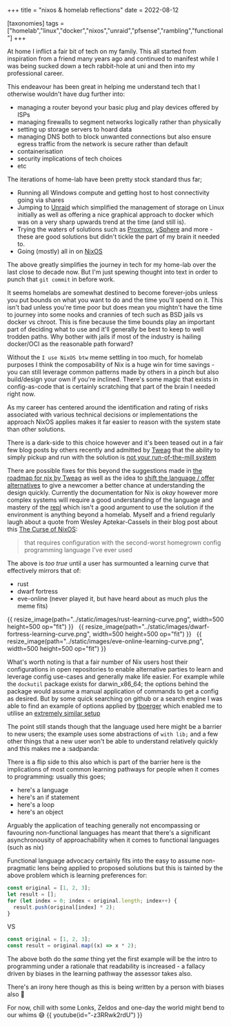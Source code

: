 +++
title = "nixos & homelab reflections"
date = 2022-08-12

[taxonomies]
tags = ["homelab","linux","docker","nixos","unraid","pfsense","rambling","functional"]
+++

At home I inflict a fair bit of tech on my family. This all started from inspiration from a
friend many years ago and continued to manifest while I was being sucked down a tech rabbit-hole
at uni and then into my professional career.

This endeavour has been great in helping me understand tech that I otherwise wouldn't have dug further
into:

- managing a router beyond your basic plug and play devices offered by ISPs
- managing firewalls to segment networks logically rather than physically
- setting up storage servers to hoard data
- managing DNS both to block unwanted connections but also ensure egress traffic from the network is secure rather than default
- containerisation
- security implications of tech choices
- etc

The iterations of home-lab have been pretty stock standard thus far;

- Running all Windows compute and getting host to host connectivity going via shares
- Jumping to [Unraid](https://unraid.net/) which simplified the management of storage on Linux initially as well as offering a nice graphical approach to docker which was on a very sharp upwards trend at the time (and still is).
- Trying the waters of solutions such as [Proxmox](https://www.proxmox.com), [vSphere](https://docs.vmware.com/en/VMware-vSphere/index.html) and more - these are good solutions but didn't tickle the part of my brain it needed to.
- Going (mostly) all in on [NixOS](https://nixos.org/)

The above greatly simplifies the journey in tech for my home-lab over the last close to decade now.
But I'm just spewing thought into text in order to punch that `git commit`
in before work.

It seems homelabs are somewhat destined to become forever-jobs unless you put bounds on what you
want to do and the time you'll spend on it. This isn't bad unless you're time poor but
does mean you mightn't have the time to journey into some nooks and crannies of tech such as BSD
jails vs docker vs chroot. This is fine because the time bounds play an important
part of deciding what to use and it'll generally be best to keep to well trodden paths. Why bother
with jails if most of the industry is hailing docker/OCI as the reasonable path forward?

Without the `I use NixOS btw` meme settling in too much, for homelab purposes I think the composability
of Nix is a huge win for time savings - you can still leverage common patterns
made by others in a pinch but also build/design your own if you're inclined. There's some magic that
exists in config-as-code that is certainly scratching that part of the brain I needed right now.

As my career has centered around the identification and rating of risks associated with various technical
decisions or implementations the approach NixOS applies makes it far easier to reason with the system state
than other solutions.

There is a dark-side to this choice however and it's been teased out in a fair few blog
posts by others recently and admitted by [Tweag](https://www.tweag.io) that the ability to simply pickup and
run with the solution is [not your run-of-the-mill system](https://www.tweag.io/blog/2022-08-04-tweag-and-nix-future/)

There are possible fixes for this beyond the suggestions made in [the roadmap for nix by Tweag](https://www.tweag.io/blog/2022-08-04-tweag-and-nix-future/) as
well as the idea to [shift the language / offer alternatives](https://www.tweag.io/blog/2022-03-11-nickel-first-release/)
to give a newcomer a better chance at understanding the design quickly. Currently the documentation for Nix is _okay_
however more complex systems will require a good understanding of the language and mastery of the [repl](https://nixos.wiki/wiki/Nix_command/repl)
which isn't a good argument to use the solution if the environment is anything beyond a homelab.
Myself and a friend regularly laugh about a quote from Wesley Aptekar-Cassels in their blog post about this [The Curse of NixOS](https://blog.wesleyac.com/posts/the-curse-of-nixos):

> that requires configuration with the second-worst homegrown config programming language I've ever used

The above is _too true_ until a user has surmounted a learning curve that effectively mirrors that of:

- rust
- dwarf fortress
- eve-online (never played it, but have heard about as much plus the meme fits)

{{ resize_image(path="../static/images/rust-learning-curve.png", width=500 height=500 op="fit") }}
&nbsp;
{{ resize_image(path="../static/images/dwarf-fortress-learning-curve.png", width=500 height=500 op="fit") }}
&nbsp;
{{ resize_image(path="../static/images/eve-online-learning-curve.png", width=500 height=500 op="fit") }}

What's worth noting is that a fair number of Nix users host their configurations in open repositories
to enable alternative parties to learn and leverage config use-cases and generally make life easier.
For example while the `dockutil` package exists for darwin_x86_64; the options behind the package would
assume a manual application of commands to get a config as desired. But by some quick searching on github or
a search engine I was able to find an example of options applied by [tboerger](https://github.com/tboerger)
which enabled me to utilise an [extremely similar setup](https://github.com/JayRovacsek/nix-config/blob/6645bc56bbcd29e1895516d893205655307aba15/options/dockutil/default.nix#L1)

The point still stands though that the language used here might be a barrier to new users; the example
uses some abstractions of `with lib;` and a few other things that a new user won't be able to understand relatively
quickly and this makes me a :sadpanda:

There is a flip side to this also which is part of the barrier here is the implications of most
common learning pathways for people when it comes to programming: usually this goes;

- here's a language
- here's an if statement
- here's a loop
- here's an object

Arguably the application of teaching generally not encompassing or favouring non-functional
languages has meant that there's a significant asynchronousity of approachability when it comes to
functional languages (such as nix)

Functional language advocacy certainly fits into the easy to assume non-pragmatic lens being applied to
proposed solutions but this is tainted by the above problem which is learning preferences for:

```js
const original = [1, 2, 3];
let result = [];
for (let index = 0; index < original.length; index++) {
  result.push(original[index] * 2);
}
```

VS

```js
const original = [1, 2, 3];
const result = original.map((x) => x * 2);
```

The above both do the _same_ thing yet the first example will be the intro to programming under a rationale
that readability is increased - a fallacy driven by biases in the learning pathway the assessor takes also.

There's an irony here though as this is being written by a person with biases also 🙂

For now, chill with some Lonks, Zeldos and one-day the world might bend to our whims 😅
{{ youtube(id="-z3RRwk2rdU") }}
